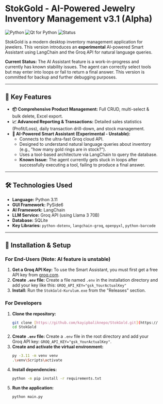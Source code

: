 # StokGold - AI-Powered Jewelry Inventory Management v3.1 (Alpha)

![Python](https://img.shields.io/badge/Python-3.11-blue?style=for-the-badge&logo=python)
![Qt for Python](https://img.shields.io/badge/Qt_for_Python-PySide6-217346?style=for-the-badge&logo=qt)
![Status](https://img.shields.io/badge/Status-Unstable_Development-red?style=for-the-badge)

StokGold is a modern desktop inventory management application for jewelers. This version introduces an **experimental** AI-powered Smart Assistant using LangChain and the Groq API for natural language queries.

**Current Status:** The AI Assistant feature is a work-in-progress and currently has known stability issues. The agent can correctly select tools but may enter into loops or fail to return a final answer. This version is committed for backup and further debugging purposes.

---

## 🚀 Key Features

* **📦 Comprehensive Product Management:** Full CRUD, multi-select & bulk delete, Excel export.
* **📈 Advanced Reporting & Transactions:** Detailed sales statistics (Profit/Loss), daily transaction drill-down, and stock management.
* **🧠 AI-Powered Smart Assistant (Experimental - Unstable):**
    * Connects to the ultra-fast Groq cloud API.
    * Designed to understand natural language queries about inventory (e.g., "how many gold rings are in stock?").
    * Uses a tool-based architecture via LangChain to query the database.
    * **Known Issue:** The agent currently gets stuck in loops after successfully executing a tool, failing to produce a final answer.

---

## 🛠️ Technologies Used

* **Language:** Python 3.11
* **GUI Framework:** PySide6
* **AI Framework:** LangChain
* **LLM Service:** Groq API (using Llama 3 70B)
* **Database:** SQLite
* **Key Libraries:** `python-dotenv`, `langchain-groq`, `openpyxl`, `python-barcode`

---

## 🚀 Installation & Setup

### For End-Users (Note: AI feature is unstable)

1.  **Get a Groq API Key:** To use the Smart Assistant, you must first get a free API key from [groq.com](https://groq.com).
2.  **Create `.env` file:** Create a file named `.env` in the installation directory and add your key like this: `GROQ_API_KEY="gsk_YourActualKey"`
3.  **Install:** Run the `StokGold-Kurulum.exe` from the "Releases" section.

### For Developers

1.  **Clone the repository:**
    ```bash
    git clone [https://github.com/kayipbaliknepo/StokGold.git](https://github.com/kayipbaliknepo/StokGold.git)
    cd StokGold
    ```
2.  **Create `.env` file:** Create a `.env` file in the root directory and add your Groq API key: `GROQ_API_KEY="gsk_YourActualKey"`.
3.  **Create and activate the virtual environment:**
    ```bash
    py -3.11 -m venv venv
    .\venv\Scripts\activate
    ```
4.  **Install dependencies:**
    ```bash
    python -m pip install -r requirements.txt
    ```
5.  **Run the application:**
    ```bash
    python main.py
    ```